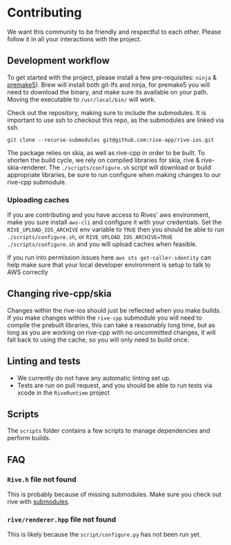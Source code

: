 # Contributing

We want this community to be friendly and respectful to each other. Please follow it in all your interactions with the project.

## Development workflow

To get started with the project, please install a few pre-requisites:  `ninja` & [premake5](https://premake.github.io/)). Brew will install both git-lfs and ninja, for premake5 you will need to download the binary, and make sure its available on your path. Moving the executable to `/usr/local/bin/` will work.

Check out the repository, making sure to include the submodules. It is important to use ssh to checkout this repo, as the submodules are linked via ssh.

 `git clone --recurse-submodules git@github.com:rive-app/rive-ios.git`

The package relies on skia, as well as rive-cpp in order to be built. To shorten the build cycle, we rely on compiled libraries for skia, rive & rive-skia-renderer.
The `./scripts/configure.sh` script will download or build appropriate libraries, be sure to run configure when making changes to our rive-cpp submodule. 

### Uploading caches

If you are contributing and you have access to Rives' aws environment, make you sure install `aws-cli` and configure it with your credentials. Set the `RIVE_UPLOAD_IOS_ARCHIVE` env variable to `TRUE` then you should be able to run `./scripts/configure.sh`, or `RIVE_UPLOAD_IOS_ARCHIVE=TRUE ./scripts/configure.sh` and you will upload caches when feasible. 

If you run into permission issues here `aws sts get-caller-identity` can help make sure that your local developer environment is setup to talk to AWS correctly

## Changing rive-cpp/skia

Changes within the rive-ios should just be reflected when you make builds.
If you make changes within the `rive-cpp` submodule you will need to compile the prebuilt libraries, this can take a reasonably long time, but as long as you are working on rive-cpp with no uncommitted changes, it will fall back to using the cache, so you will only need to build once.

## Linting and tests

* We currently do not have any automatic linting set up.
* Tests are run on pull request, and you should be able to run tests via xcode in the `RiveRuntime` project

## Scripts

The `scripts` folder contains a few scripts to manage dependencies and perform builds.

## FAQ

### `Rive.h` file not found

This is probably because of missing submodules. Make sure you check out rive with [submodules](https://git-scm.com/book/en/v2/Git-Tools-Submodules).

### `rive/renderer.hpp` file not found

This is likely because the `script/configure.py` has not been run yet.
